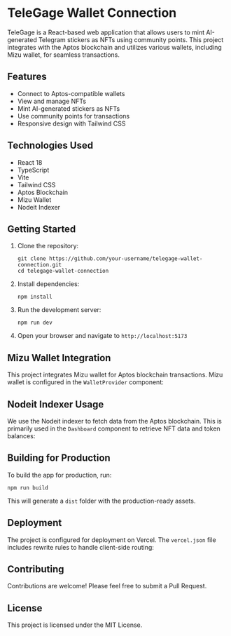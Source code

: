 # TeleGage Wallet Connection

TeleGage is a React-based web application that allows users to mint AI-generated Telegram stickers as NFTs using community points. This project integrates with the Aptos blockchain and utilizes various wallets, including Mizu wallet, for seamless transactions.

## Features

- Connect to Aptos-compatible wallets
- View and manage NFTs
- Mint AI-generated stickers as NFTs
- Use community points for transactions
- Responsive design with Tailwind CSS

## Technologies Used

- React 18
- TypeScript
- Vite
- Tailwind CSS
- Aptos Blockchain
- Mizu Wallet
- Nodeit Indexer

## Getting Started

1. Clone the repository:
   ```
   git clone https://github.com/your-username/telegage-wallet-connection.git
   cd telegage-wallet-connection
   ```

2. Install dependencies:
   ```
   npm install
   ```

3. Run the development server:
   ```
   npm run dev
   ```

4. Open your browser and navigate to `http://localhost:5173`

## Mizu Wallet Integration

This project integrates Mizu wallet for Aptos blockchain transactions. Mizu wallet is configured in the `WalletProvider` component:

## Nodeit Indexer Usage

We use the Nodeit indexer to fetch data from the Aptos blockchain. This is primarily used in the `Dashboard` component to retrieve NFT data and token balances:

## Building for Production

To build the app for production, run:

```
npm run build
```

This will generate a `dist` folder with the production-ready assets.

## Deployment

The project is configured for deployment on Vercel. The `vercel.json` file includes rewrite rules to handle client-side routing:

## Contributing

Contributions are welcome! Please feel free to submit a Pull Request.

## License

This project is licensed under the MIT License.
